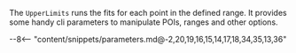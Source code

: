 The `UpperLimits` runs the fits for each point in the defined range.
It provides some handy cli parameters to manipulate POIs, ranges and other options.

<div class="dhi_parameter_table">

--8<-- "content/snippets/parameters.md@-2,20,19,16,15,14,17,18,34,35,13,36"

</div>
